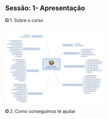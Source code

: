 
**Sessão: 1- Apresentação**
---

 :negative_squared_cross_mark: 1. Sobre o curso
 <br/>
 <br/>

   ![MarineGEO circle logo](sql_alchemy_v3.png?w=&h=100&s=1 "Mapa do curso")

 :negative_squared_cross_mark: 2. Como conseguimos te ajudar
